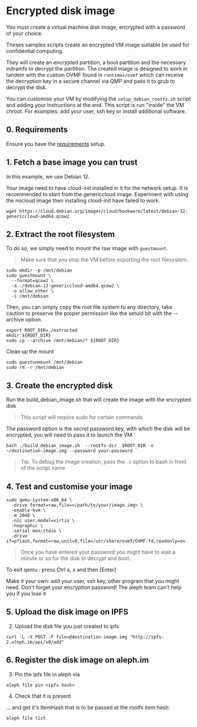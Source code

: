 # Encrypted disk image

You must create a virtual machine disk image,  encrypted with a password of your choice.

Theses samples scripts create an encrypted VM image suitable be used for confidential computing.

They will create an encrypted partition, a boot partition and the necessary initramfs to decrypt the partition. The created image is designed to work in tandem with the custom OVMF found in `runtimes/ovmf` which can receive the decryption key in a secure channel via QMP and pass it to grub to decrypt the disk.  

You can customise your VM by modifying the `setup_debian_rootfs.sh` script and  adding your instructions at the end. This script is run "inside" the VM chroot. For examples: add your user, ssh key or install additional software. 

## 0. Requirements

Ensure you have the [requirements](./requirements.md) setup. 

## 1. Fetch a base image you can trust

In this example, we use Debian 12.

Your image need to have cloud-init installed in it for the network setup. It is recommended to start from the genericcloud image. Experiment with using the nocloud image then installing cloud-init have failed to work.

```shell
wget https://cloud.debian.org/images/cloud/bookworm/latest/debian-12-genericcloud-amd64.qcow2
```

## 2. Extract the root filesystem

To do so, we simply need to mount the raw image with `guestmount`.

> Make sure that you stop the VM before exporting the root filesystem.

```shell
sudo mkdir -p /mnt/debian
sudo guestmount \
  --format=qcow2 \
  -a ./debian-12-genericcloud-amd64.qcow2 \
  -o allow_other \
  -i /mnt/debian
```

Then, you can simply copy the root file system to any directory, take caution to preserve the proper permission like the setuid bit with the --archive option.

```shell
export ROOT_DIR=./extracted
mkdir ${ROOT_DIR}
sudo cp --archive /mnt/debian/* ${ROOT_DIR}
```

Clean up the mount
```shell
sudo guestunmount /mnt/debian
sudo rm -r /mnt/debian
```

## 3. Create the encrypted disk

Run the build_debian_image.sh that will create the image with the encrypted disk 
> This script will require sudo for certain commands

The password option is the *secret* password key, with which the disk will be encrypted, you will need to pass it to launch the VM.  

```shell
bash ./build_debian_image.sh  --rootfs-dir  $ROOT_DIR -o ~/destination-image.img --password your-password
```

> Tip: To debug the image creation, pass the `-x` option to bash in front of the script name

## 4. Test and customise your image

```shell
sudo qemu-system-x86_64 \
  -drive format=raw,file=</path/to/your/image.img> \
  -enable-kvm \
  -m 2048 \
  -nic user,model=virtio \
  -nographic \
  -serial mon:stdio \
  -drive if=pflash,format=raw,unit=0,file=/usr/share/ovmf/OVMF.fd,readonly=on
```

> Once you have entered your password you might have to wait a minute or so for the disk to decrypt and boot.

To exit qemu : press Ctrl a, x and then [Enter]

Make it your own:  add your user, ssh key, other program that you might need.
Don't forget your encryption password! The aleph team can't help you if you lose it

## 5. Upload the disk image on IPFS

2. Upload the disk file you just created to ipfs

```shell
curl -L -X POST -F file=@destination-image.img "http://ipfs-2.aleph.im/api/v0/add"
```

## 6. Register the disk image on aleph.im

3. Pin the ipfs file in aleph via
```
aleph file pin <ipfs hash>
```

4. Check that it is present 

... and get it's ItemHash that is to be passed at the rootfs item hash:
```shell
aleph file list
```
